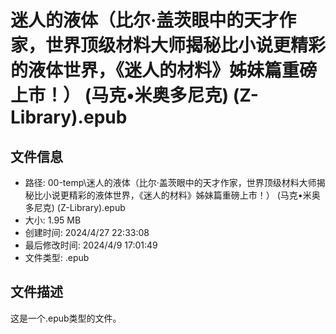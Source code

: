﻿# 迷人的液体（比尔·盖茨眼中的天才作家，世界顶级材料大师揭秘比小说更精彩的液体世界，《迷人的材料》姊妹篇重磅上市！） (马克•米奥多尼克) (Z-Library).epub

## 文件信息
- 路径: 00-temp\迷人的液体（比尔·盖茨眼中的天才作家，世界顶级材料大师揭秘比小说更精彩的液体世界，《迷人的材料》姊妹篇重磅上市！） (马克•米奥多尼克) (Z-Library).epub
- 大小: 1.95 MB
- 创建时间: 2024/4/27 22:33:08
- 最后修改时间: 2024/4/9 17:01:49
- 文件类型: .epub

## 文件描述
这是一个.epub类型的文件。

